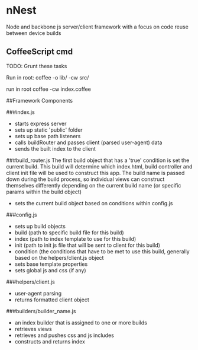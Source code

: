 nNest
=====

Node and backbone js server/client framework with a focus on code reuse between device builds

CoffeeScript cmd
----------------
TODO: Grunt these tasks

Run in root:
coffee -o lib/ -cw src/

run in root
coffee -cw index.coffee

##Framework Components

###index.js
* starts express server
* sets up static 'public' folder
* sets up base path listeners
* calls buildRouter and passes client (parsed user-agent) data
* sends the built index to the client

###build_router.js
The first build object that has a 'true' condition is set the current build.  This build will determine which index.html, build controller and client init file will be used to construct this app.  The build name is passed down during the build process, so individual views can construct themselves differently depending on the current build name (or specific params within the build object)
* sets the current build object based on conditions within config.js

###config.js
* sets up build objects
 * build (path to specific build file for this build)
 * index (path to index template to use for this build)
 * init (path to init js file that will be sent to client for this build)
 * condition (the conditions that have to be met to use this build, generally based on the helpers/client.js object
* sets base template properties
* sets global js and css (if any)

###helpers/client.js
* user-agent parsing
* returns formatted client object


###builders/builder_name.js
* an index builder that is assigned to one or more builds
* retrieves views
* retrieves and pushes css and js includes
* constructs and returns index
